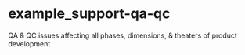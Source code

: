 # example_support-qa-qc
QA &amp; QC issues affecting all phases, dimensions, &amp; theaters of product development
